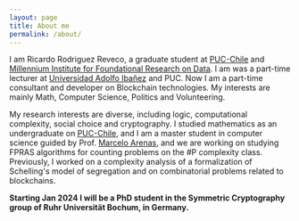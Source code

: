 ```yaml
---
layout: page
title: About me
permalink: /about/
---
```


I am Ricardo Rodriguez Reveco, a graduate student at [PUC-Chile](https://www.uc.cl/) and [Millennium Institute for Foundational Research on Data](https://imfd.cl/).
I am was a part-time lecturer at [Universidad Adolfo Ibañez](https://www.uai.cl/) and PUC. 
Now I am a part-time consultant and developer on Blockchain technologies. My interests are mainly Math, Computer Science, Politics and Volunteering.
 


My research interests are diverse, including logic, computational complexity, social choice and cryptography. 
I studied mathematics as an undergraduate on  [PUC-Chile](https://www.uc.cl/), and I am a master student in computer science guided by Prof. [Marcelo Arenas](http://marceloarenas.cl/), and we are working on studying FPRAS algorithms for counting problems on the #P complexity class. Previously, I worked on a complexity analysis of a formalization of Schelling's model of segregation and on combinatorial problems related to blockchains.

**Starting Jan 2024 I will be a PhD student in the Symmetric Cryptography group of Ruhr Universität Bochum, in Germany.**




